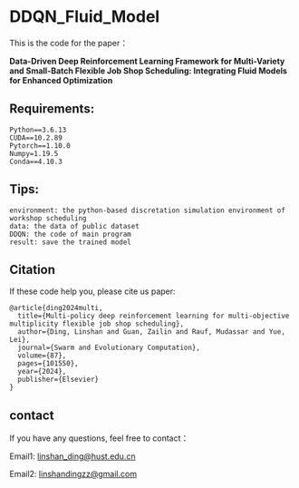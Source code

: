 # DDQN_Fluid_Model

This is the code for the paper：

**Data-Driven Deep Reinforcement Learning Framework for Multi-Variety and Small-Batch Flexible Job Shop Scheduling: Integrating Fluid Models for Enhanced Optimization**

## Requirements:
```
Python==3.6.13
CUDA==10.2.89
Pytorch==1.10.0
Numpy=1.19.5
Conda==4.10.3
```
## Tips:
```
environment: the python-based discretation simulation environment of workshop scheduling
data: the data of public dataset
DDQN: the code of main program
result: save the trained model
```
## Citation
If these code help you, please cite us paper:
```
@article{ding2024multi,
  title={Multi-policy deep reinforcement learning for multi-objective multiplicity flexible job shop scheduling},
  author={Ding, Linshan and Guan, Zailin and Rauf, Mudassar and Yue, Lei},
  journal={Swarm and Evolutionary Computation},
  volume={87},
  pages={101550},
  year={2024},
  publisher={Elsevier}
}
```
## contact
If you have any questions,  feel free to contact：

Email1: linshan_ding@hust.edu.cn

Email2: linshandingzz@gmail.com

